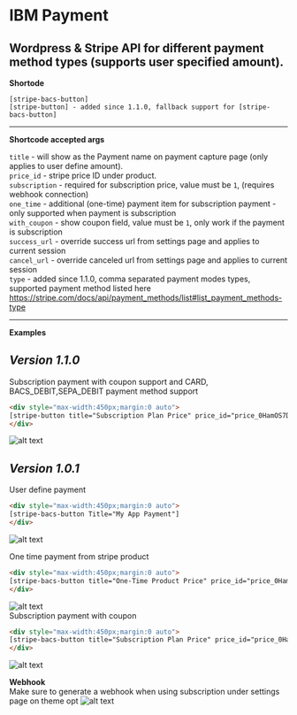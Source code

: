 # IBM Payment
Wordpress &amp; Stripe API for different payment method types (supports user specified amount).  
---  
 **Shortode**
 ```
[stripe-bacs-button]
[stripe-button] - added since 1.1.0, fallback support for [stripe-bacs-button]
```  
---  
**Shortcode accepted args**

`title` - will show as the Payment name on payment capture page (only applies to user define amount).  
`price_id` - stripe price ID under product.  
`subscription` - required for subscription price, value must be `1`, (requires webhook connection)  
`one_time` - additional (one-time) payment item for subscription payment - only supported when payment is subscription  
`with_coupon` - show coupon field, value must be `1`, only work if the payment is subscription  
`success_url` - override success url from settings page and applies to current session  
`cancel_url` - override canceled url from settings page and applies to current session  
`type` - added since 1.1.0, comma separated payment modes types, supported payment method listed here https://stripe.com/docs/api/payment_methods/list#list_payment_methods-type 

---  
**Examples**

***Version 1.1.0***
---  
Subscription payment with coupon support and CARD, BACS_DEBIT,SEPA_DEBIT payment method support
```html
<div style="max-width:450px;margin:0 auto">
[stripe-button title="Subscription Plan Price" price_id="price_0HamOS7DONTkfswqcpYXjPLB" subscription="1" with_coupon="1" success_url="http://site.me/confirm" cancel_url="http://site.me/canceled" type="card,bacs_debit,sepa_debit"]
</div>
```
![alt text](https://i.imgur.com/fu5409s.png "Stripe Bacs")   

***Version 1.0.1***
---  
User define payment  
```html
<div style="max-width:450px;margin:0 auto">
[stripe-bacs-button Title="My App Payment"]
</div>
```
![alt text](https://i.imgur.com/hiaJUqJ.png "Stripe Bacs")  

One time payment from stripe product  
```html
<div style="max-width:450px;margin:0 auto">
[stripe-bacs-button title="One-Time Product Price" price_id="price_0HamOS7DONTkfswqdgPEYvmM"]
</div>
```
![alt text](https://i.imgur.com/jKXjybb.png "Stripe Bacs")  
Subscription payment with coupon
```html
<div style="max-width:450px;margin:0 auto">
[stripe-bacs-button title="Subscription Plan Price" price_id="price_0HamOS7DONTkfswqcpYXjPLB" subscription="1" with_coupon="1" success_url="http://site.me/confirm" cancel_url="http://site.me/canceled"]
</div>
```
![alt text](https://i.imgur.com/FhU6CJ5.png "Stripe Bacs")   

**Webhook**  
Make sure to generate a webhook when using subscription under settings page on theme opt
![alt text](https://i.imgur.com/O52PenC.png "Stripe Bacs")   
